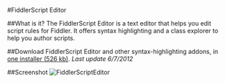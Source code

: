 <!-- http://fiddler2.com/fiddler/fse.asp -->

#FiddlerScript Editor

##What is it?
The FiddlerScript Editor is a text editor that helps you edit script rules for Fiddler.  It offers syntax highlighting and a class explorer to help you author scripts.

##Download
FiddlerScript Editor and other syntax-highlighting addons, in [one installer (526 kb)](http://fiddler2.com/redir/?id=SYNTAXVIEWINSTALL). *Last update 6/7/2012*

##Screenshot
![FiddlerScriptEditor](~/images/FiddlerScriptEditor.png)
 
